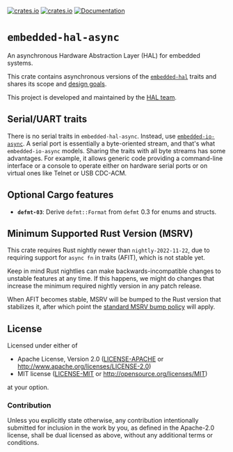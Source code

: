 [![crates.io](https://img.shields.io/crates/d/embedded-hal-async.svg)](https://crates.io/crates/embedded-hal-async)
[![crates.io](https://img.shields.io/crates/v/embedded-hal-async.svg)](https://crates.io/crates/embedded-hal-async)
[![Documentation](https://docs.rs/embedded-hal-async/badge.svg)](https://docs.rs/embedded-hal-async)

# `embedded-hal-async`

An asynchronous Hardware Abstraction Layer (HAL) for embedded systems.

This crate contains asynchronous versions of the [`embedded-hal`](https://crates.io/crates/embedded-hal) traits and shares its scope and [design goals](https://docs.rs/embedded-hal/latest/embedded_hal/#design-goals).

This project is developed and maintained by the [HAL team](https://github.com/rust-embedded/wg#the-hal-team).

## Serial/UART traits

There is no serial traits in `embedded-hal-async`. Instead, use [`embedded-io-async`](https://crates.io/crates/embedded-io).
A serial port is essentially a byte-oriented stream, and that's what `embedded-io-async` models. Sharing the traits
with all byte streams has some advantages. For example, it allows generic code providing a command-line interface
or a console to operate either on hardware serial ports or on virtual ones like Telnet or USB CDC-ACM.

## Optional Cargo features

- **`defmt-03`**: Derive `defmt::Format` from `defmt` 0.3 for enums and structs.

## Minimum Supported Rust Version (MSRV)

This crate requires Rust nightly newer than `nightly-2022-11-22`, due to requiring support for
`async fn` in traits (AFIT), which is not stable yet.

Keep in mind Rust nightlies can make backwards-incompatible changes to unstable features
at any time. If this happens, we might do changes that increase the minimum required nightly
version in any patch release.

When AFIT becomes stable, MSRV will be bumped to the Rust version that stabilizes it, after which
point the [standard MSRV bump policy](../docs/msrv.md) will apply.

## License

Licensed under either of

- Apache License, Version 2.0 ([LICENSE-APACHE](LICENSE-APACHE) or
  <http://www.apache.org/licenses/LICENSE-2.0>)
- MIT license ([LICENSE-MIT](LICENSE-MIT) or <http://opensource.org/licenses/MIT>)

at your option.

### Contribution

Unless you explicitly state otherwise, any contribution intentionally submitted
for inclusion in the work by you, as defined in the Apache-2.0 license, shall be
dual licensed as above, without any additional terms or conditions.
